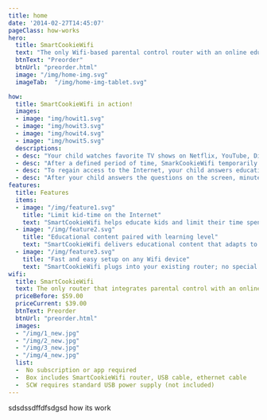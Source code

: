 ```yaml
---
title: home
date: '2014-02-27T14:45:07'
pageClass: how-works
hero:
  title: SmartCookieWifi
  text: "The only Wifi-based parental control router with an online educational platform!"
  btnText: "Preorder"
  btnUrl: "preorder.html"
  image: "/img/home-img.svg"
  imageTab:  "/img/home-img-tablet.svg"

how:
  title: SmartCookieWifi in action!
  images:
  - image: "img/howit1.svg"
  - image: "img/howit3.svg"
  - image: "img/howit4.svg"
  - image: "img/howit5.svg"
  descriptions:
  - desc: "Your child watches favorite TV shows on Netflix, YouTube, Disney+, etc., for hours at a time."
  - desc: "After a defined period of time, SmarkCookieWifi temporarily blocks the Wifi connection to give your child an educational experience."
  - desc: "To regain access to the Internet, your child answers educational school curriculum questions using tap, touch or click based on their device."
  - desc: "After your child answers the questions on the screen, minutes are earned, and SmartCookieWifi reactivates the Internet for continued viewing."
features:
  title: Features
  items:
  - image: "/img/feature1.svg"
    title: "Limit kid-time on the Internet"
    text: "SmartCookieWifi helps educate kids and limit their time spent on the Internet—using school curriculum questions that earn minutes."
  - image: "/img/feature2.svg"
    title: "Educational content paired with learning level"
    text: "SmartCookieWifi delivers educational content that adapts to the education and school learning level of your child"
  - image: "/img/feature3.svg"
    title: "Fast and easy setup on any Wifi device"
    text: "SmartCookieWifi plugs into your existing router; no special setup or configuration is required for this kid-interactive interface."
wifi:
  title: SmartCookieWifi   
  text: The only router that integrates parental control with an online educational platform.
  priceBefore: $59.00
  priceCurrent: $39.00
  btnText: Preorder
  btnUrl: "preorder.html"
  images:
  - "/img/1_new.jpg"
  - "/img/2_new.jpg"
  - "/img/3_new.jpg"
  - "/img/4_new.jpg"
  list:
  -  No subscription or app required
  -  Box includes SmartCookieWifi router, USB cable, ethernet cable
  -  SCW requires standard USB power supply (not included)
---
```

  

  sdsdssdffdfsdgsd  how its work